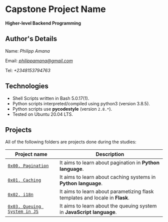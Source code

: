 # Capstone Project Name
**Higher-level Backend Programming**

## Author's Details
Name: *Philipp Amana*

Email: *philippamana@gmail.com*

Tel: *+2348153794763*

## Technologies
* Shell Scripts written in Bash 5.0.17(1).
* Python scripts interpreted/compiled using python3 (version 3.8.5).
* Python scripts use **pycodestyle** (version `2.8.*`).
* Tested on Ubuntu 20.04 LTS.

## Projects
All of the following folders are projects done during the studies:

| Project name | Description |
| ------------ | ----------- |
| [`0x00. Pagination`](https://github.com/Fedorph/alx-backend/tree/master/0x00-pagination) | It aims to learn about pagination in **Python language**.|
| [`0x01. Caching`](https://github.com/Fedorph/alx-backend/tree/master/0x01-caching) | It aims to learn about caching systems in **Python language**.|
| [`0x02. i18n`](https://github.com/Fedorph/alx-backend/tree/master/0x02-i18n) | It aims to learn about parametizing flask templates and locale in **Flask**.|
| [`0x03. Queuing System in JS`](https://github.com/Fedorph/alx-backend/tree/master/0x03-queuing_system_in_js) | It aims to learn about the queuing system in **JavaScript language**.|
